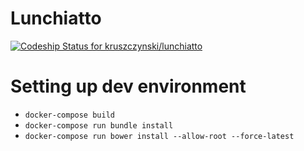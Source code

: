 # Lunchiatto

[ ![Codeship Status for kruszczynski/lunchiatto](https://codeship.com/projects/7a73bf70-5b2e-0133-bedd-5e7504acb14b/status?branch=master)](https://codeship.com/projects/110675)

# Setting up dev environment
- `docker-compose build`
- `docker-compose run bundle install`
- `docker-compose run bower install --allow-root --force-latest`
